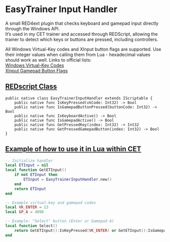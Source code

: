 # EasyTrainer Input Handler

A small RED4ext plugin that checks keyboard and gamepad input directly through the Windows API.  
It’s used in my CET trainer and accessed through REDScript, allowing the trainer to detect which keys or buttons are pressed, including controllers.

All Windows Virtual-Key codes and XInput button flags are supported. Use their integer values when calling them from Lua - hexadecimal values should work as well.
Links to official lists:  
[Windows Virtual-Key Codes](https://learn.microsoft.com/en-us/windows/win32/inputdev/virtual-key-codes)  
[XInput Gamepad Button Flags](https://learn.microsoft.com/en-us/windows/win32/api/xinput/ns-xinput-xinput_gamepad)

## [REDscript Class](EasyTrainerKey/RedScript/EasyTrainerInputHandler.reds)
```reds
public native class EasyTrainerInputHandler extends IScriptable {  
    public native func IsKeyPressed(vkCode: Int32) -> Bool  
    public native func IsGamepadButtonPressed(buttonCode: Int32) -> Bool  
    public native func IsKeyboardActive() -> Bool  
    public native func IsGamepadActive() -> Bool  
    public native func GetPressedKey(index: Int32) -> Int32  
    public native func GetPressedGamepadButton(index: Int32) -> Bool  
}
```

## [Example of how to use it in Lua within CET](https://github.com/AviWind02/EasyTrainers/blob/main/UI/Gamepad/InputHandler.lua)
```lua 
-- Initialize handler
local ETInput = nil
local function GetETInput()
    if not ETInput then
        ETInput = EasyTrainerInputHandler.new()
    end
    return ETInput
end

-- Example virtual-key and gamepad codes
local VK_ENTER = 13
local GP_A = 4096

-- Example: "Select" button (Enter or Gamepad A)
local function Select()
    return GetETInput():IsKeyPressed(VK_ENTER) or GetETInput():IsGamepadButtonPressed(GP_A)
end
```
